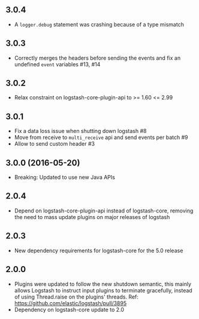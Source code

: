 ## 3.0.4
  - A `logger.debug` statement was crashing because of a type mismatch

## 3.0.3
  - Correctly merges the headers before sending the events and fix an undefined `event` variables #13, #14

## 3.0.2
  - Relax constraint on logstash-core-plugin-api to >= 1.60 <= 2.99

## 3.0.1
  - Fix a data loss issue when shutting down logstash #8
  - Move from receive to `multi_receive` api and send events per batch #9
  - Allow to send custom header #3
   
## 3.0.0 (2016-05-20)
  - Breaking: Updated to use new Java APIs
  
## 2.0.4
  - Depend on logstash-core-plugin-api instead of logstash-core, removing the need to mass update plugins on major releases of logstash
  
## 2.0.3
  - New dependency requirements for logstash-core for the 5.0 release

## 2.0.0
 - Plugins were updated to follow the new shutdown semantic, this mainly allows Logstash to instruct input plugins to terminate gracefully, 
   instead of using Thread.raise on the plugins' threads. Ref: https://github.com/elastic/logstash/pull/3895
 - Dependency on logstash-core update to 2.0

